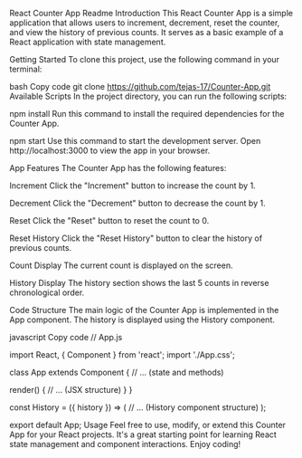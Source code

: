 React Counter App Readme
Introduction
This React Counter App is a simple application that allows users to increment, decrement, reset the counter, and view the history of previous counts. It serves as a basic example of a React application with state management.

Getting Started
To clone this project, use the following command in your terminal:

bash
Copy code
git clone https://github.com/tejas-17/Counter-App.git
Available Scripts
In the project directory, you can run the following scripts:

npm install
Run this command to install the required dependencies for the Counter App.

npm start
Use this command to start the development server. Open http://localhost:3000 to view the app in your browser.

App Features
The Counter App has the following features:

Increment
Click the "Increment" button to increase the count by 1.

Decrement
Click the "Decrement" button to decrease the count by 1.

Reset
Click the "Reset" button to reset the count to 0.

Reset History
Click the "Reset History" button to clear the history of previous counts.

Count Display
The current count is displayed on the screen.

History Display
The history section shows the last 5 counts in reverse chronological order.

Code Structure
The main logic of the Counter App is implemented in the App component. The history is displayed using the History component.

javascript
Copy code
// App.js

import React, { Component } from 'react';
import './App.css';

class App extends Component {
  // ... (state and methods)

  render() {
    // ... (JSX structure)
  }
}

const History = ({ history }) => (
  // ... (History component structure)
);

export default App;
Usage
Feel free to use, modify, or extend this Counter App for your React projects. It's a great starting point for learning React state management and component interactions. Enjoy coding!
